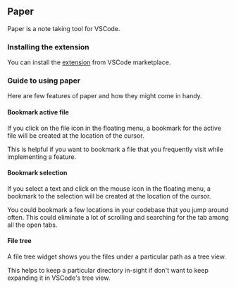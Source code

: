 ## Paper

Paper is a note taking tool for VSCode.

### Installing the extension

You can install the [extension](https://marketplace.visualstudio.com/items?itemName=Raathigeshan.paper) from VSCode marketplace.

### Guide to using paper

Here are few features of paper and how they might come in handy.

#### Bookmark active file

If you click on the file icon in the floating menu, a bookmark for the active file will be created at the location of the cursor.

This is helpful if you want to bookmark a file that you frequently visit while implementing a feature.

#### Bookmark selection

If you select a text and click on the mouse icon in the floating menu, a bookmark to the selection will be created at the location of the cursor.

You could bookmark a few locations in your codebase that you jump around often. This could eliminate a lot of scrolling and searching for the tab among all the open tabs.

#### File tree

A file tree widget shows you the files under a particular path as a tree view.

This helps to keep a particular directory in-sight if don't want to keep expanding it in VSCode's tree view.

